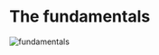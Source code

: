 # The fundamentals

![fundamentals](https://user-images.githubusercontent.com/81964452/166896928-6d31c3bf-80b3-476d-840a-d41977339f03.png)

